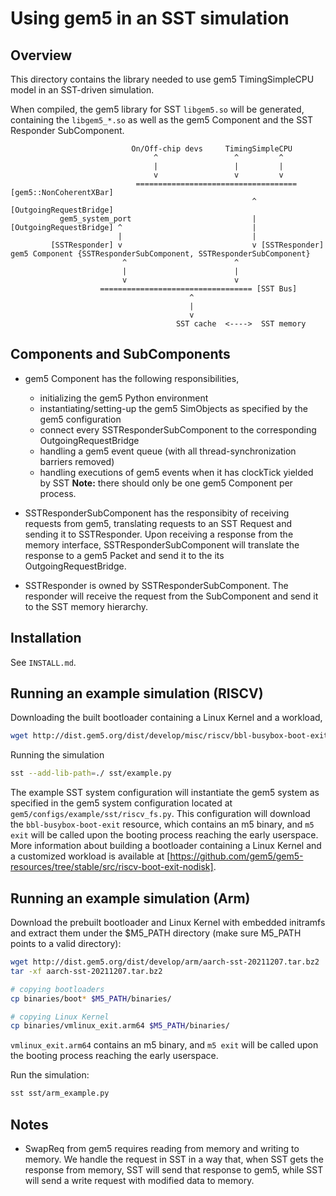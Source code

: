 # Using gem5 in an SST simulation

## Overview

This directory contains the library needed to use gem5 TimingSimpleCPU model in
an SST-driven simulation.

When compiled, the gem5 library for SST `libgem5.so` will be generated,
containing the `libgem5_*.so` as well as the gem5 Component and the
SST Responder SubComponent.

```text
                           On/Off-chip devs     TimingSimpleCPU
                                ^                 ^         ^
                                |                 |         |
                                v                 v         v
                            ==================================== [gem5::NonCoherentXBar]
                                                      ^ [OutgoingRequestBridge]
           gem5_system_port                           |
[OutgoingRequestBridge] ^                             |
                        |                             |
         [SSTResponder] v                             v [SSTResponder]
gem5 Component {SSTResponderSubComponent, SSTResponderSubComponent}
                         ^                        ^
                         |                        |
                         v                        v
                    ================================== [SST Bus]
                                        ^
                                        |
                                        v
                                     SST cache  <---->  SST memory
```

## Components and SubComponents

- gem5 Component has the following responsibilities,
  - initializing the gem5 Python environment
  - instantiating/setting-up the gem5 SimObjects as specified by the gem5
configuration
  - connect every SSTResponderSubComponent to the corresponding
OutgoingRequestBridge
  - handling a gem5 event queue (with all thread-synchronization barriers
removed)
  - handling executions of gem5 events when it has clockTick yielded by SST
**Note:** there should only be one gem5 Component per process.

- SSTResponderSubComponent has the responsibity of receiving requests from
gem5, translating requests to an SST Request and sending it to SSTResponder.
Upon receiving a response from the memory interface, SSTResponderSubComponent
will translate the response to a gem5 Packet and send it to the its
OutgoingRequestBridge.

- SSTResponder is owned by SSTResponderSubComponent. The responder will receive
the request from the SubComponent and send it to the SST memory hierarchy.

## Installation

See `INSTALL.md`.

## Running an example simulation (RISCV)

Downloading the built bootloader containing a Linux Kernel and a workload,

```sh
wget http://dist.gem5.org/dist/develop/misc/riscv/bbl-busybox-boot-exit
```

Running the simulation

```sh
sst --add-lib-path=./ sst/example.py
```

The example SST system configuration will instantiate the gem5 system
as specified in the gem5 system configuration located at
`gem5/configs/example/sst/riscv_fs.py`. This configuration will download
the `bbl-busybox-boot-exit` resource, which contains an m5 binary, and
`m5 exit` will be called upon the booting process reaching the early userspace.
More information about building a bootloader containing a Linux Kernel and a
customized workload is available at
[https://github.com/gem5/gem5-resources/tree/stable/src/riscv-boot-exit-nodisk].

## Running an example simulation (Arm)

Download the prebuilt bootloader and Linux Kernel with embedded initramfs and
extract them under the $M5_PATH directory (make sure M5_PATH points to a valid
directory):

```sh
wget http://dist.gem5.org/dist/develop/arm/aarch-sst-20211207.tar.bz2
tar -xf aarch-sst-20211207.tar.bz2

# copying bootloaders
cp binaries/boot* $M5_PATH/binaries/

# copying Linux Kernel
cp binaries/vmlinux_exit.arm64 $M5_PATH/binaries/
```

`vmlinux_exit.arm64` contains an m5 binary, and `m5 exit` will be called upon
the booting process reaching the early userspace.

Run the simulation:

```sh
sst sst/arm_example.py
```

## Notes

- SwapReq from gem5 requires reading from memory and writing to memory.
We handle the request in SST in a way that, when SST gets the response
from memory, SST will send that response to gem5, while SST will send
a write request with modified data to memory.
